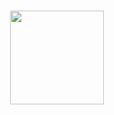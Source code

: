 <h1 align="center">
<img src="https://raw.githubusercontent.com/eai04191/eai04191/master/pogchamp.png" width="150px">
</h1>
